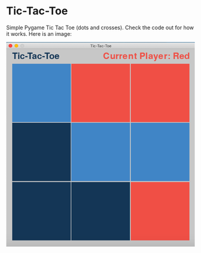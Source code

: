 # Tic-Tac-Toe
Simple Pygame Tic Tac Toe (dots and crosses). Check the code out for how it works. Here is an image:

![Image of the program midgame.](/readme_images/tic_tac_toe.png)
